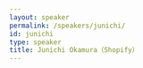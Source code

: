 ```yaml
---
layout: speaker
permalink: /speakers/junichi/
id: junichi
type: speaker
title: Junichi Okamura（Shopify）
---
```


